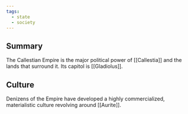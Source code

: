```yaml
---
tags:
  - state
  - society
---
```

## Summary

The Callestian Empire is the major political power of [[Callestia]] and the lands that surround it. Its capitol is [[Gladiolus]]. 

## Culture

Denizens of the Empire have developed a highly commercialized, materialistic culture revolving around [[Aurite]].